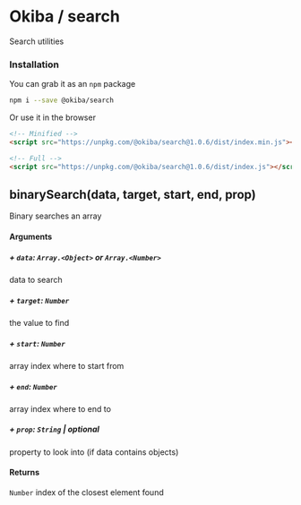 

# Okiba / search
Search utilities




### Installation

You can grab it as an `npm` package 
```bash
npm i --save @okiba/search
```

Or use it in the browser
```html
<!-- Minified -->
<script src="https://unpkg.com/@okiba/search@1.0.6/dist/index.min.js"></script>

<!-- Full -->
<script src="https://unpkg.com/@okiba/search@1.0.6/dist/index.js"></script>
```




## binarySearch(data, target, start, end, prop)


Binary searches an array







#### Arguments


##### + `data`: `Array.<Object>` or  `Array.<Number>`

data to search


##### + `target`: `Number`

the value to find


##### + `start`: `Number`

array index where to start from


##### + `end`: `Number`

array index where to end to


##### + `prop`: `String` | _optional_

property to look into (if data contains objects)





#### Returns

`Number` index of the closest element found